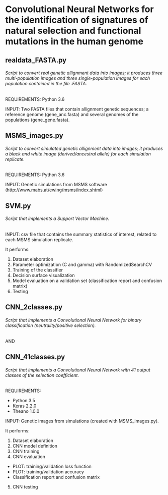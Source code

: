 # Convolutional Neural Networks for the identification of signatures of natural selection and functional mutations in the human genome

## realdata_FASTA.py

###### Script to convert real genetic allignment data into images; it produces three multi-population images and three single-population images for each population contained in the file .FASTA. 

REQUIREMENTS: Python 3.6

INPUT: Two FASTA files that contain allignment genetic sequences; a reference genome (gene\_anc.fasta) and several genomes of the populations (gene\_gene.fasta). 

## MSMS_images.py

###### Script to convert simulated genetic allignment data into images; it produces a black and white image (derived/ancestral allele) for each simulation replicate.

REQUIREMENTS: Python 3.6

INPUT: Genetic simulations from MSMS software (http://www.mabs.at/ewing/msms/index.shtml)

## SVM.py

###### Script that implements a Support Vector Machine. 

INPUT: csv file that contains the summary statistics of interest, related to each MSMS simulation replicate.

It performs:

1. Dataset elaboration
2. Parameter optimization (C and gamma) with RandomizedSearchCV
3. Training of the classifier
4. Decision surface visualization
5. Model evaluation on a validation set (classification report and confusion matrix)
6. Testing 

## CNN_2classes.py

###### Script that implements a Convolutional Neural Network for binary classification (neutrality/positive selection).

AND

## CNN_41classes.py

###### Script that implements a Convolutional Neural Network with 41 output classes of the selection coefficient.

REQUIREMENTS: 

* Python 3.5
* Keras 2.2.0
* Theano 1.0.0

INPUT: Genetic images from simulations (created with MSMS_images.py).

It performs:

1. Dataset elaboration
2. CNN model definition
3. CNN training
4. CNN evaluation 
* PLOT: training/validation loss function
* PLOT: training/validation accuracy
* Classification report and confusion matrix
5. CNN testing 





